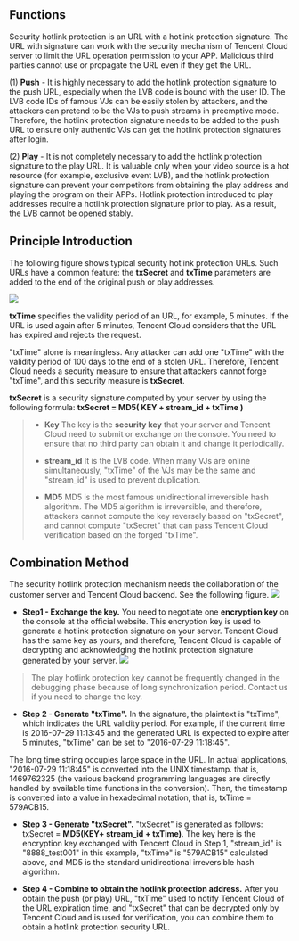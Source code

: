 ﻿﻿﻿
## Functions
Security hotlink protection is an URL with a hotlink protection signature. The URL with signature can work with the security mechanism of Tencent Cloud server to limit the URL operation permission to your APP. Malicious third parties cannot use or propagate the URL even if they get the URL.

(1) **Push** - It is highly necessary to add the hotlink protection signature to the push URL, especially when the LVB code is bound with the user ID. The LVB code IDs of famous VJs can be easily stolen by attackers, and the attackers can pretend to be the VJs to push streams in preemptive mode. Therefore, the hotlink protection signature needs to be added to the push URL to ensure only authentic VJs can get the hotlink protection signatures after login.

(2) **Play** - It is not completely necessary to add the hotlink protection signature to the play URL. It is valuable only when your video source is a hot resource (for example, exclusive event LVB), and the hotlink protection signature can prevent your competitors from obtaining the play address and playing the program on their APPs. Hotlink protection introduced to play addresses require a hotlink protection signature prior to play. As a result, the LVB cannot be opened stably.

## Principle Introduction
The following figure shows typical security hotlink protection URLs. Such URLs have a common feature: the **txSecret** and **txTime** parameters are added to the end of the original push or play addresses.

![](//mccdn.qcloud.com/static/img/b75148662176ff29eef17210b5d3d4f1/image.png)

**txTime** specifies the validity period of an URL, for example, 5 minutes. If the URL is used again after 5 minutes, Tencent Cloud considers that the URL has expired and rejects the request.

"txTime" alone is meaningless. Any attacker can add one "txTime" with the validity period of 100 days to the end of a stolen URL. Therefore, Tencent Cloud needs a security measure to ensure that attackers cannot forge "txTime", and this security measure is **txSecret**.

**txSecret** is a security signature computed by your server by using the following formula: **txSecret = MD5( KEY + stream_id + txTime )**

>- **Key**
>  The key is the **security key** that your server and Tencent Cloud need to submit or exchange on the console. You need to ensure that no third party can obtain it and change it periodically.
>	
>- **stream_id**
>	It is the LVB code. When many VJs are online simultaneously, "txTime" of the VJs may be the same and "stream_id" is used to prevent duplication.
>	
>- **MD5**
>	MD5 is the most famous unidirectional irreversible hash algorithm. The MD5 algorithm is irreversible, and therefore, attackers cannot compute the key reversely based on "txSecret", and cannot compute "txSecret" that can pass Tencent Cloud verification based on the forged "txTime".


## Combination Method
The security hotlink protection mechanism needs the collaboration of the customer server and Tencent Cloud backend. See the following figure.
![](//mccdn.qcloud.com/static/img/4ea1512fd335f68f30cca0a01e902966/image.png)

- **Step1 - Exchange the key.**
You need to negotiate one **encryption key** on the console at the official website. This encryption key is used to generate a hotlink protection signature on your server. Tencent Cloud has the same key as yours, and therefore, Tencent Cloud is capable of decrypting and acknowledging the hotlink protection signature generated by your server.
 ![](//mc.qcloudimg.com/static/img/6dcddb480ffab18886d8b245a2707af9/image.png)

 > The play hotlink protection key cannot be frequently changed in the debugging phase because of long synchronization period. Contact us if you need to change the key.

- **Step 2 - Generate "txTime".**
In the signature, the plaintext is "txTime", which indicates the URL validity period. For example, if the current time is 2016-07-29 11:13:45 and the generated URL is expected to expire after 5 minutes, "txTime" can be set to "2016-07-29 11:18:45".

 The long time string occupies large space in the URL. In actual applications, "2016-07-29 11:18:45" is converted into the UNIX timestamp. that is, 1469762325 (the various backend programming languages are directly handled by available time functions in the conversion). Then, the timestamp is converted into a value in hexadecimal notation, that is, txTime = 579ACB15.

- **Step 3 - Generate "txSecret".**
"txSecret" is generated as follows: txSecret = **MD5(KEY+ stream_id + txTime)**. The key here is the encryption key exchanged with Tencent Cloud in Step 1, "stream_id" is "8888_test001" in this example, "txTime" is "579ACB15" calculated above, and MD5 is the standard unidirectional irreversible hash algorithm.

- **Step 4 - Combine to obtain the hotlink protection address.**
  After you obtain the push (or play) URL, "txTime" used to notify Tencent Cloud of the URL expiration time, and "txSecret" that can be decrypted only by Tencent Cloud and is used for verification, you can combine them to obtain a hotlink protection security URL.
